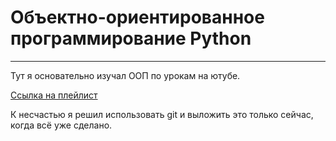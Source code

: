 # Объектно-ориентированное программирование Python

---

Тут я основательно изучал ООП по урокам на ютубе.

[Ссылка на плейлист](https://www.youtube.com/watch?v=Z7AY41tE-3U&list=PLA0M1Bcd0w8zPwP7t-FgwONhZOHt9rz9E)

К несчастью я решил использовать git и выложить это только сейчас, когда всё уже сделано.
